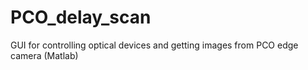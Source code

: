 # PCO_delay_scan
GUI for controlling optical devices and getting images from PCO edge camera (Matlab)
